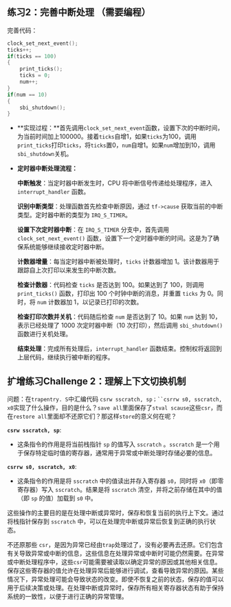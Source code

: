 ## 练习2：完善中断处理 （需要编程）

完善代码：

```c++
clock_set_next_event();
ticks++;
if(ticks == 100)
{
    print_ticks();
    ticks = 0;
    num++;
}
if(num == 10)
{
    sbi_shutdown();
}
```

- **实现过程：**首先调用`clock_set_next_event`函数，设置下次的中断时间，为当前时间加上100000。接着`ticks`自增1，如果`ticks`为100，调用`print_ticks`打印`ticks`，将`ticks`置0，`num`自增1。如果`num`增加到10，调用`sbi_shutdown`关机。

- **定时器中断处理流程：**

  **中断触发**：当定时器中断发生时，CPU 将中断信号传递给处理程序，进入 `interrupt_handler` 函数。

  **识别中断类型**：处理函数首先检查中断原因，通过 `tf->cause` 获取当前的中断类型。定时器中断的类型为 `IRQ_S_TIMER`。

  **设置下次定时器中断**：在 `IRQ_S_TIMER` 分支中，首先调用 `clock_set_next_event()` 函数，设置下一个定时器中断的时间。这是为了确保系统能够继续接收定时器中断。

  **计数器增量**：每当定时器中断被处理时，`ticks` 计数器增加 1。该计数器用于跟踪自上次打印以来发生的中断次数。

  **检查计数器**：代码检查 `ticks` 是否达到 100。如果达到了 100，则调用 `print_ticks()` 函数，打印出 100 个时钟中断的消息，并重置 `ticks` 为 0。同时，将 `num` 计数器加 1，以记录已打印的次数。

  **检查打印次数并关机**：代码随后检查 `num` 是否达到了 10。如果 `num` 达到 10，表示已经处理了 1000 次定时器中断（10 次打印），然后调用 `sbi_shutdown()` 函数进行关机处理。

  **结束处理**：完成所有处理后，`interrupt_handler` 函数结束。控制权将返回到上层代码，继续执行被中断的程序。

  

## 扩增练习Challenge 2：理解上下文切换机制

问题：在`trapentry. S`中汇编代码 `csrw sscratch, sp；``csrrw s0, sscratch, x0`实现了什么操作，目的是什么？`save all`里面保存了`stval scause`这些`csr`，而在`restore all`里面却不还原它们？那这样`store`的意义何在呢？

**`csrw sscratch, sp`**:

- 这条指令的作用是将当前栈指针 `sp` 的值写入 `sscratch` 。`sscratch` 是一个用于保存特定临时值的寄存器，通常用于异常或中断处理时存储必要的信息。

**`csrrw s0, sscratch, x0`**:

- 这条指令的作用是将 `sscratch` 中的值读出并存入寄存器 `s0`，同时将 `x0`（即零寄存器）写入 `sscratch`。结果是将 `sscratch` 清空，并将之前存储在其中的值（即 `sp` 的值）加载到 `s0` 中。

这些操作的主要目的是在处理中断或异常时，保存和恢复当前的执行上下文。通过将栈指针保存到 `sscratch` 中，可以在处理完中断或异常后恢复到正确的执行状态。

不还原那些 `csr`，是因为异常已经由`trap`处理过了，没有必要再去还原。它们包含有关导致异常或中断的信息，这些信息在处理异常或中断时可能仍然需要。在异常或中断处理程序中，这些`csr`可能需要被读取以确定异常的原因或其他相关信息。保存这些寄存器的值允许在处理异常后能够进行调试，查看导致异常的原因。某些情况下，异常处理可能会导致状态的改变。即使不恢复之前的状态，保存的值可以用于后续决策或处理。在处理中断或异常时，保存所有相关寄存器状态有助于保持系统的一致性，以便于进行正确的异常管理。


